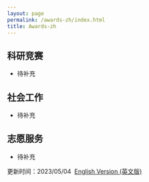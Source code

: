 ```yaml
---
layout: page
permalink: /awards-zh/index.html
title: Awards-zh
---
```


## 科研竞赛

- 待补充

## 社会工作

- 待补充

## 志愿服务

- 待补充

更新时间：2023/05/04&nbsp;   [English Version (英文版)](https://jinducheng.github.io/awards/)

